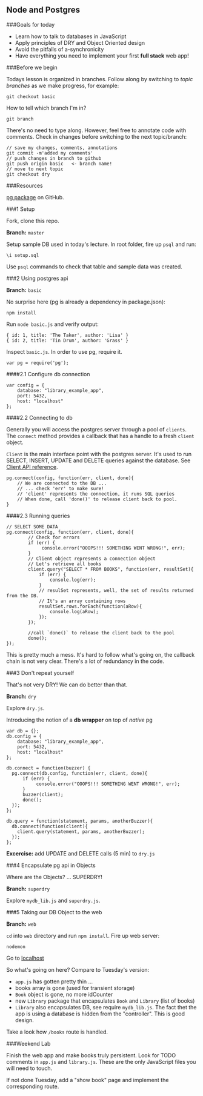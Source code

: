 
## Node and Postgres

###Goals for today

- Learn how to talk to databases in JavaScript
- Apply principles of DRY and Object Oriented design
- Avoid the pitfalls of a-synchronicity 
- Have everything you need to implement your first **full stack** web app!

###Before we begin

Todays lesson is organized in branches. Follow along by switching to *topic branches* as we make progress, for example:

	git checkout basic

How to tell which branch I'm in?

	git branch
	
There's no need to type along. However, feel free to annotate code with comments. Check in changes before switching to the next topic/branch:

	// save my changes, comments, annotations
	git commit -m'added my comments'
	// push changes in branch to github
	git push origin basic   <- branch name!
	// move to next topic
	git checkout dry 

###Resources

[pg package](https://github.com/brianc/node-postgres) on GitHub.

###1 Setup 

Fork, clone this repo.

**Branch:** `master`
 
Setup sample DB used in today's lecture. In root folder, fire up `psql` and run:

	\i setup.sql

Use `psql` commands to check that table and sample data was created.
	
###2 Using postgres api

**Branch:** `basic`

No surprise here (pg is already a dependency in package.json):

	npm install

Run `node basic.js` and verify output:

```
{ id: 1, title: 'The Taker', author: 'Lisa' }
{ id: 2, title: 'Tin Drum', author: 'Grass' }
```

Inspect `basic.js`. In order to use pg, require it.

	var pg = require('pg');

####2.1 Configure db connection

```
var config = {
    database: "library_example_app",
    port: 5432,
    host: "localhost"
};
```

####2.2 Connecting to db

Generally you will access the postgres server through a pool of `clients`. The `connect` method provides a callback that has a handle to a fresh `client` object. 

`Client` is the main interface point with the postgres server. It's used to run SELECT, INSERT, UPDATE and DELETE queries against the database. See [Client API reference](https://github.com/brianc/node-postgres/wiki/Client).


```
pg.connect(config, function(err, client, done){
	// We are connected to the DB ...
	// ... check 'err' to make sure!
	// 'client' represents the connection, it runs SQL queries
	// When done, call 'done()' to release client back to pool.
}
```

####2.3 Running queries

```
// SELECT SOME DATA
pg.connect(config, function(err, client, done){
		// Check for errors
        if (err) {
             console.error("OOOPS!!! SOMETHING WENT WRONG!", err);
        }
        // Client object represents a connection object
        // Let's retrieve all books
        client.query("SELECT * FROM BOOKS", function(err, resultSet){
	        if (err) {
	            console.log(err);
	        }
	        // resulSet represents, well, the set of results returned from the DB.
	        // It's an array containing rows
        	resultSet.rows.forEach(function(aRow){
          		console.log(aRow);
        	});
        });

        //call `done()` to release the client back to the pool
        done();
});
```
This is pretty much a mess. It's hard to follow what's going on, the callback chain is not very clear. There's a lot of redundancy in the code.

###3 Don't repeat yourself

That's not very DRY! We can do better than that.

**Branch:** `dry`

Explore `dry.js`.

Introducing the notion of a **db wrapper** on top of *native* pg


```
var db = {};
db.config = {
    database: "library_example_app",
    port: 5432,
    host: "localhost"
};

db.connect = function(buzzer) {
  pg.connect(db.config, function(err, client, done){
      if (err) {
           console.error("OOOPS!!! SOMETHING WENT WRONG!", err);
      }
      buzzer(client);
      done();
  });
};

db.query = function(statement, params, anotherBuzzer){
  db.connect(function(client){
    client.query(statement, params, anotherBuzzer);
  });
};
```

**Excercise:** add UPDATE and DELETE calls (5 min) to `dry.js`


###4 Encapsulate pg api in Objects

Where are the Objects? ... SUPERDRY!

**Branch:** `superdry`

Explore `mydb_lib.js` and `superdry.js`.

###5 Taking our DB Object to the web

**Branch:** `web`

`cd` into `web` directory and run `npm install`. Fire up web server:

	nodemon

Go to [localhost](http://localhost:3000/books)

So what's going on here? Compare to Tuesday's version:

- `app.js` has gotten pretty thin ...
- books array is gone (used for transient storage)
- `Book` object is gone, no more idCounter
- new `Library` package that encapsulates `Book` and `Library` (list of books)
- `Library` also encapsulates DB, see require `mydb_lib.js`. The fact thet the app is using a database is hidden from the "controller". This is good design. 

Take a look how `/books` route is handled.

###Weekend Lab

Finish the web app and make books truly persistent. Look for TODO comments in `app.js` and `library.js`. These are the only JavaScript files you will need to touch. 

If not done Tuesday, add a "show book" page and implement the corresponding route.

